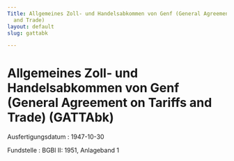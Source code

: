 ```yaml
---
Title: Allgemeines Zoll- und Handelsabkommen von Genf (General Agreement on Tariffs
  and Trade)
layout: default
slug: gattabk

---
```


# Allgemeines Zoll- und Handelsabkommen von Genf (General Agreement on Tariffs and Trade) (GATTAbk)

Ausfertigungsdatum
:   1947-10-30

Fundstelle
:   BGBl II: 1951, Anlageband 1

